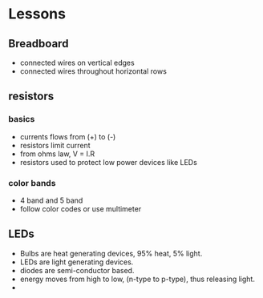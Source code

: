 # Lessons

## Breadboard
- connected wires on vertical edges
- connected wires throughout horizontal rows

## resistors
### basics
- currents flows from (+) to (-)
- resistors limit current
- from ohms law, V = I.R
- resistors used to protect low power devices like LEDs

### color bands
- 4 band and 5 band
- follow color codes or use multimeter

## LEDs
- Bulbs are heat generating devices, 95% heat, 5% light.
- LEDs are light generating devices.
- diodes are semi-conductor based.
- energy moves from high to low, (n-type to p-type), thus releasing light.
- 